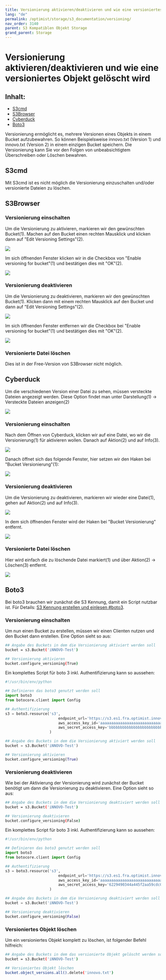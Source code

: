 ```yaml
---
title: Versionierung aktivieren/deaktivieren und wie eine versioniertes Objekt gelöscht wird
lang: "de"
permalink: /optimist/storage/s3_documentation/versioning/
nav_order: 3140
parent: S3 Kompatiblen Objekt Storage
grand_parent: Storage
---
```


# Versionierung aktivieren/deaktivieren und wie eine versioniertes Objekt gelöscht wird

## Inhalt:

- [S3cmd](#s3cmd)
- [S3Browser](#s3browser)
- [Cyberduck](#cyberduck)
- [Boto3](#boto3)

Versionierung ermöglicht es, mehrere Versionen eines Objekts in einem Bucket aufzubewahren.
So können Beispielsweise innovo.txt (Version 1) und innovo.txt (Version 2) in einem einzigen Bucket speichern.
Die Versionierung kann Sie vor den Folgen von unbeabsichtigtem Überschreiben oder Löschen bewahren.

## S3cmd

Mit S3cmd ist es nicht möglich die Versionierung einzuschalten und/oder versionierte Dateien zu löschen.

## S3Browser

### Versionierung einschalten

Um die Versionierung zu aktivieren, markieren wir den gewünschten Bucket(1).
Machen auf den Bucket einen rechten Mausklick und klicken dann auf "Edit Versioning Settings"(2).

![](attachments/Versioning1.png)

Im sich öffnenden Fenster klicken wir in die Checkbox von "Enable versioning for bucket"(1) und bestätigen dies mit "OK"(2).

![](attachments/Versioning2.png)

### Versionierung deaktivieren

Um die Versionierung zu deaktivieren, markieren wir den gewünschten Bucket(1).
Klicken dann mit einem rechten Mausklick auf den Bucket und dann auf "Edit Versioning Settings"(2).

![](attachments/Versioning3.png)

Im sich öffnenden Fenster entfernen wir die Checkbox bei "Enable versioning for bucket"(1) und bestätigen dies mit "OK"(2).

![](attachments/Versioning4.png)

### Versionierte Datei löschen

Dies ist in der Free-Version von S3Browser nicht möglich.

## Cyberduck

Um die verschiedenen Version einer Datei zu sehen, müssen versteckte Dateien angezeigt werden.
Diese Option findet man unter Darstellung(1) → Versteckte Dateien anzeigen(2)

![](attachments/Versioning5.png)

### Versionierung einschalten

Nach dem Öffnen von Cyberduck, klicken wir auf eine Datei, wo wir die Versionierung(1) für aktivieren wollen.
Danach auf Aktion(2) und auf Info(3).

![](attachments/Versioning6.png)

Danach öffnet sich das folgende Fenster, hier setzen wir den Haken bei "Bucket Versionierung"(1):

![](attachments/Versioning7.png)

### Versionierung deaktivieren

Um die Versionierung zu deaktivieren, markieren wir wieder eine Datei(1), gehen auf Aktion(2) und auf Info(3).

![](attachments/Versioning8.png)

In dem sich öffnenden Fenster wird der Haken bei "Bucket Versionierung" entfernt.

![](attachments/Versioning9.png)

### Versionierte Datei löschen

Hier wird einfach die zu löschende Datei markiert(1) und über Aktion(2) → Löschen(3) entfernt.

![](attachments/Versioning10.png)

## Boto3

Bei boto3 brauchen wir zunächst die S3 Kennung, damit ein Script nutzbar ist. Für Details: [S3 Kennung erstellen und einlesen #boto3](/optimist/storage/s3_documentation/createanduses3credentials/#boto3).

### Versionierung einschalten

Um nun einen Bucket zu erstellen, müssen wir einen Clienten nutzen und den Bucket dann erstellen.
Eine Option sieht so aus:

```bash
## Angabe des Buckets in dem die Versionierung aktiviert werden soll
bucket = s3.Bucket('iNNOVO-Test')

## Versionierung aktivieren
bucket.configure_versioning(True)
```

Ein komplettes Script für boto 3 inkl. Authentifizierung kann so aussehen:

```python
#!/usr/bin/env/python

## Definieren das boto3 genutzt werden soll
import boto3
from botocore.client import Config

## Authentifizierung
s3 = boto3.resource('s3',
                        endpoint_url='https://s3.es1.fra.optimist.innovo.cloud',
                        aws_access_key_id='aaaaaaaaaaaaaaaaaaaaaaaaaaaaaaa',
                        aws_secret_access_key='bbbbbbbbbbbbbbbbbbbbbbbbbbbbbbbb',
                    )

## Angabe des Buckets in dem die Versionierung aktiviert werden soll
bucket = s3.Bucket('iNNOVO-Test')

## Versionierung aktivieren
bucket.configure_versioning(True)
```

### Versionierung deaktivieren

Wie bei der Aktivierung der Versionierung wird zunächst der Bucket benötigt um dann die Versionierung zu deaktivieren.
Eine Option sieht so aus:

```bash
## Angabe des Buckets in dem die Versionierung deaktiviert werden soll
bucket = s3.Bucket('iNNOVO-Test')

## Versionierung deaktivieren
bucket.configure_versioning(False)
```

Ein komplettes Script für boto 3 inkl. Authentifizierung kann so aussehen:

```python
#!/usr/bin/env/python

## Definieren das boto3 genutzt werden soll
import boto3
from botocore.client import Config

## Authentifizierung
s3 = boto3.resource('s3',
                        endpoint_url='https://s3.es1.fra.optimist.innovo.cloud',
                        aws_access_key_id='aaaaaaaaaaaaaaaaaaaaaaaaaaaaaaa',
                        aws_secret_access_key='6229490344a445f2aa59cdc0e53add88',
                    )

## Angabe des Buckets in dem die Versionierung deaktiviert werden soll
bucket = s3.Bucket('iNNOVO-Test')

## Versionierung deaktivieren
bucket.configure_versioning(False)
```

### Versioniertes Objekt löschen

Um ein versioniertes Objekt komplett zu löschen, ist folgender Befehl hilfreich:

```bash
## Angabe des Buckets in dem das versionierte Objekt gelöscht werden soll
bucket = s3.Bucket('iNNOVO-Test')

## Versioniertes Objekt löschen
bucket.object_versions.all().delete('innovo.txt')
```

